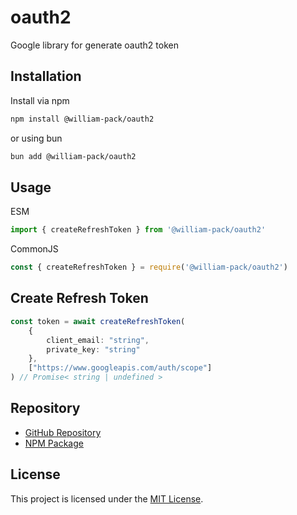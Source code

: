 # oauth2

Google library for generate oauth2 token

## Installation

Install via npm
```bash
npm install @william-pack/oauth2
```

or using bun
```bash
bun add @william-pack/oauth2
```

## Usage

ESM
```ts
import { createRefreshToken } from '@william-pack/oauth2'
```

CommonJS
```ts
const { createRefreshToken } = require('@william-pack/oauth2')
```

## Create Refresh Token

```ts
const token = await createRefreshToken(
    {
        client_email: "string",
        private_key: "string"
    },
    ["https://www.googleapis.com/auth/scope"]
) // Promise< string | undefined >
```

## Repository

- [GitHub Repository](https://github.com/wetoon/william-pack-oauth2)
- [NPM Package](https://www.npmjs.com/package/@william-pack/oauth2)

## License

This project is licensed under the [MIT License](LICENSE).
